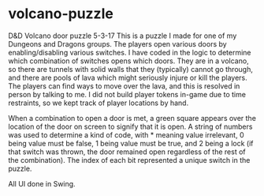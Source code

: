# volcano-puzzle
D&amp;D Volcano door puzzle
5-3-17
This is a puzzle I made for one of my Dungeons and Dragons groups. 
The players open various doors by enabling/disabling various switches. 
I have coded in the logic to determine which combination of switches opens which doors.
They are in a volcano, so there are tunnels with solid walls that they (typically) cannot go through, and there are pools of lava which might seriously injure or kill the players. 
The players can find ways to move over the lava, and this is resolved in person by talking to me. 
I did not build player tokens in-game due to time restraints, so we kept track of player locations by hand.

When a combination to open a door is met, a green square appears over the location of the door on screen to signify that it is open. 
A string of numbers was used to determine a kind of code, with * meaning value irrelevant, 0 being  value must be false, 1 being value must be true, and 2 being a lock (if that switch was thrown, the door remained open regardless of the rest of the combination). 
The index of each bit represented a unique switch in the puzzle.

All UI done in Swing.

